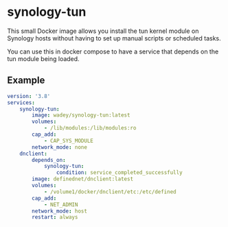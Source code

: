 synology-tun
============

This small Docker image allows you install the tun kernel module on Synology
hosts without having to set up manual scripts or scheduled tasks.

You can use this in docker compose to have a service that depends on the tun
module being loaded.

Example
-------

```yaml
version: '3.8'
services:
    synology-tun:
        image: wadey/synology-tun:latest
        volumes:
            - /lib/modules:/lib/modules:ro
        cap_add:
            - CAP_SYS_MODULE
        network_mode: none
    dnclient:
        depends_on:
            synology-tun:
                condition: service_completed_successfully
        image: definednet/dnclient:latest
        volumes:
            - /volume1/docker/dnclient/etc:/etc/defined
        cap_add:
            - NET_ADMIN
        network_mode: host
        restart: always
```
